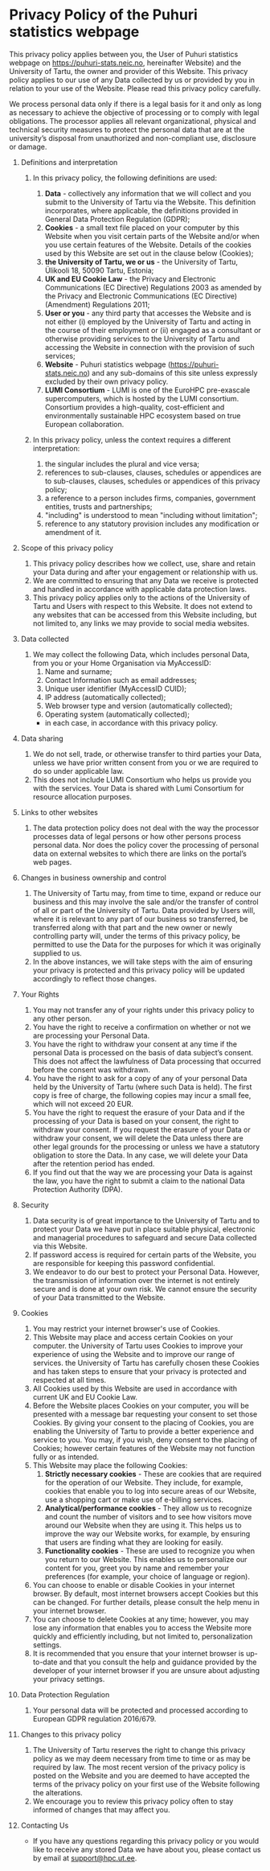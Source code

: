 # Privacy Policy of the Puhuri statistics webpage

This privacy policy applies between you, the User of Puhuri statistics webpage on https://puhuri-stats.neic.no, hereinafter Website) and the University of Tartu, the owner and provider of this Website. This privacy policy applies to our use of any Data collected by us or provided by you in relation to your use of the Website. Please read this privacy policy carefully.

We process personal data only if there is a legal basis for it and only as long as necessary to achieve the objective of processing or to comply with legal obligations. The processor applies all relevant organizational, physical and technical security measures to protect the personal data that are at the university’s disposal from unauthorized and non-compliant use, disclosure or damage.

1. Definitions and interpretation
    1. In this privacy policy, the following definitions are used:
        1. **Data** - collectively any information that we will collect and you submit to the University of Tartu via the Website. This definition incorporates, where applicable, the definitions provided in General Data Protection Regulation (GDPR);
        2. **Cookies** - a small text file placed on your computer by this Website when you visit certain parts of the Website and/or when you use certain features of the Website. Details of the cookies used by this Website are set out in the clause below (Cookies);
        3. **the University of Tartu, we or us** -  the University of Tartu,  Ülikooli 18, 50090 Tartu, Estonia;
        4. **UK and EU Cookie Law** - the Privacy and Electronic Communications (EC Directive) Regulations 2003 as amended by the Privacy and Electronic Communications (EC Directive) (Amendment) Regulations 2011;
        5. **User or you** - any third party that accesses the Website and is not either (i) employed by  the University of Tartu and acting in the course of their employment or (ii) engaged as a consultant or otherwise providing services to the University of Tartu and accessing the Website in connection with the provision of such services; 
        6. **Website** - Puhuri statistics webpage (https://puhuri-stats.neic.no) and any sub-domains of this site unless expressly excluded by their own privacy policy.
        7. **LUMI Consortium** - LUMI is one of the EuroHPC pre-exascale supercomputers, which is hosted by the LUMI consortium. Consortium provides a high-quality, cost-efficient and environmentally sustainable HPC ecosystem based on true European collaboration.
   
    2. In this privacy policy, unless the context requires a different interpretation:
        1. the singular includes the plural and vice versa;
        2. references to sub-clauses, clauses, schedules or appendices are to sub-clauses, clauses, schedules or appendices of this privacy policy;
        3. a reference to a person includes firms, companies, government entities, trusts and partnerships;
        4. "including" is understood to mean "including without limitation";
        5. reference to any statutory provision includes any modification or amendment of it.

2. Scope of this privacy policy
     1. This privacy policy describes how we collect, use, share and retain your Data during and after your engagement or relationship with us.
     2. We are committed to ensuring that any Data we receive is protected and handled in accordance with applicable data protection laws.
     3. This privacy policy applies only to the actions of the University of Tartu and Users with respect to this Website. It does not extend to any websites that can be accessed from this Website including, but not limited to, any links we may provide to social media websites.

3. Data collected
     1. We may collect the following Data, which includes personal Data, from you or your Home Organisation via MyAccessID:
         1. Name and surname;
         2. Contact Information such as email addresses;
         3. Unique user identifier (MyAccessID CUID);
         4. IP address (automatically collected);
         5. Web browser type and version (automatically collected);
         6. Operating system (automatically collected);
         - in each case, in accordance with this privacy policy.

4. Data sharing
    1. We do not sell, trade, or otherwise transfer to third parties your Data, unless we have prior written consent from you or we are required to do so under applicable law.
    2. This does not include LUMI Consortium who helps us provide you with the services. Your Data is shared with Lumi Consortium for resource allocation purposes.
   
5. Links to other websites
    1. The data protection policy does not deal with the way the processor processes data of legal persons or how other persons process personal data. Nor does the policy cover the processing of personal data on external websites to which there are links on the portal’s web pages.
   
6. Changes in business ownership and control
    1. The University of Tartu may, from time to time, expand or reduce our business and this may involve the sale and/or the transfer of control of all or part of the University of Tartu. Data provided by Users will, where it is relevant to any part of our business so transferred, be transferred along with that part and the new owner or newly controlling party will, under the terms of this privacy policy, be permitted to use the Data for the purposes for which it was originally supplied to us.
    2. In the above instances, we will take steps with the aim of ensuring your privacy is protected and this privacy policy will be updated accordingly to reflect those changes.
   
7. Your Rights
    1. You may not transfer any of your rights under this privacy policy to any other person. 
    2. You have the right to receive a confirmation on whether or not we are processing your Personal Data.
    3. You have the right to withdraw your consent at any time if the personal Data is processed on the basis of data subject’s consent. This does not affect the lawfulness of Data processing that occurred before the consent was withdrawn.
    4. You have the right to ask for a copy of any of your personal Data held by the University of Tartu (where such Data is held). The first copy is free of charge, the following copies may incur a small fee, which will not exceed 20 EUR.
    5. You have the right to request the erasure of your Data and if the processing of your Data is based on your consent, the right to withdraw your consent. If you request the erasure of your Data or withdraw your consent, we will delete the Data unless there are other legal grounds for the processing or unless we have a statutory obligation to store the Data. In any case, we will delete your Data after the retention period has ended.
    6. If you find out that the way we are processing your Data is against the law, you have the right to submit a claim to the national Data Protection Authority (DPA).
   
8. Security
    1. Data security is of great importance to the University of Tartu and to protect your Data we have put in place suitable physical, electronic and managerial procedures to safeguard and secure Data collected via this Website.
    2. If password access is required for certain parts of the Website, you are responsible for keeping this password confidential.
    3. We endeavor to do our best to protect your Personal Data. However, the transmission of information over the internet is not entirely secure and is done at your own risk. We cannot ensure the security of your Data transmitted to the Website.
   
9. Cookies
    1. You may restrict your internet browser's use of Cookies.
    2. This Website may place and access certain Cookies on your computer. the University of Tartu uses Cookies to improve your experience of using the Website and to improve our range of services. the University of Tartu has carefully chosen these Cookies and has taken steps to ensure that your privacy is protected and respected at all times.
    3. All Cookies used by this Website are used in accordance with current UK and EU Cookie Law.
    4. Before the Website places Cookies on your computer, you will be presented with a message bar requesting your consent to set those Cookies. By giving your consent to the placing of Cookies, you are enabling the University of Tartu to provide a better experience and service to you. You may, if you wish, deny consent to the placing of Cookies; however certain features of the Website may not function fully or as intended.
    5. This Website may place the following Cookies:
        1. **Strictly necessary cookies** - These are cookies that are required for the operation of our Website. They include, for example, cookies that enable you to log into secure areas of our Website, use a shopping cart or make use of e-billing services.
        2. **Analytical/performance cookies** - They allow us to recognize and count the number of visitors and to see how visitors move around our Website when they are using it. This helps us to improve the way our Website works, for example, by ensuring that users are finding what they are looking for easily.
        3. **Functionality cookies** - These are used to recognize you when you return to our Website. This enables us to personalize our content for you, greet you by name and remember your preferences (for example, your choice of language or region).
    6. You can choose to enable or disable Cookies in your internet browser. By default, most internet browsers accept Cookies but this can be changed. For further details, please consult the help menu in your internet browser.
    7. You can choose to delete Cookies at any time; however, you may lose any information that enables you to access the Website more quickly and efficiently including, but not limited to, personalization settings.
    8. It is recommended that you ensure that your internet browser is up-to-date and that you consult the help and guidance provided by the developer of your internet browser if you are unsure about adjusting your privacy settings.
   
10. Data Protection Regulation
    1. Your personal data will be protected and processed according to European GDPR regulation 2016/679.
    
11. Changes to this privacy policy
    1. The University of Tartu reserves the right to change this privacy policy as we may deem necessary from time to time or as may be required by law. The most recent version of the privacy policy is posted on the Website and you are deemed to have accepted the terms of the privacy policy on your first use of the Website following the alterations.
    2. We encourage you to review this privacy policy often to stay informed of changes that may affect you.
    
13. Contacting Us
    - If you have any questions regarding this privacy policy or you would like to receive any stored Data we have about you, please contact us by email at support@hpc.ut.ee.
